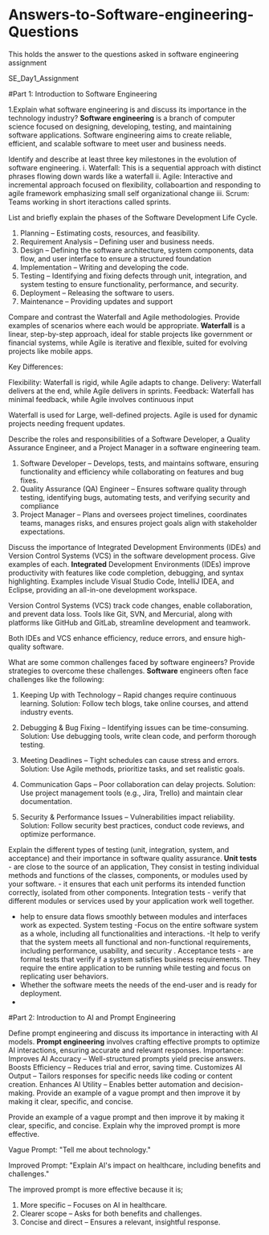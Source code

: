 # Answers-to-Software-engineering-Questions
This holds the answer to the questions asked in software engineering assignment

SE_Day1_Assignment

#Part 1: Introduction to Software Engineering

1.Explain what software engineering is and discuss its importance in the technology industry?
     **Software engineering** is a branch of computer science focused on designing, developing, testing, and maintaining software applications. Software engineering aims to create reliable, efficient, and scalable software to meet user and business needs.

Identify and describe at least three key milestones in the evolution of software engineering.
i. Waterfall: This is a sequential approach with distinct phrases flowing down wards like a waterfall
ii. Agile: Interactive and incremental approach focused on flexibility, collaboartion and responding to agile framework emphasizing small self organizational change
iii. Scrum: Teams working in short iteractions called sprints.


List and briefly explain the phases of the Software Development Life Cycle.
 1. Planning – Estimating costs, resources, and feasibility.
 2. Requirement Analysis – Defining user and business needs. 
 3. Design – Defining the software architecture, system components, data flow, and user interface to ensure a structured foundation 
 4. Implementation – Writing and developing the code.
 5. Testing – Identifying and fixing defects through unit, integration, and system testing to ensure functionality, performance, and security.
 6. Deployment – Releasing the software to users.
 7. Maintenance – Providing updates and support

    
Compare and contrast the Waterfall and Agile methodologies. Provide examples of scenarios where each would be appropriate.
**Waterfall** is a linear, step-by-step approach, ideal for stable projects like government or financial systems, while Agile is iterative and flexible, suited for evolving projects like mobile apps.

Key Differences:

Flexibility: 
Waterfall is rigid, while Agile adapts to change.
Delivery:
Waterfall delivers at the end, while Agile delivers in sprints.
Feedback:
Waterfall has minimal feedback, while Agile involves continuous input

Waterfall is used for Large, well-defined projects.
Agile is used for dynamic projects needing frequent updates.


Describe the roles and responsibilities of a Software Developer, a Quality Assurance Engineer, and a Project Manager in a software engineering team.
1.  Software Developer – Develops, tests, and maintains software, ensuring functionality and efficiency while collaborating on features and bug fixes.
2.  Quality Assurance (QA) Engineer – Ensures software quality through testing, identifying bugs, automating tests, and verifying security and compliance
3.  Project Manager – Plans and oversees project timelines, coordinates teams, manages risks, and ensures project goals align with stakeholder expectations.

Discuss the importance of Integrated Development Environments (IDEs) and Version Control Systems (VCS) in the software development process. Give examples of each.
**Integrated** Development Environments (IDEs) improve productivity with features like code completion, debugging, and syntax highlighting. Examples include Visual Studio Code, IntelliJ IDEA, and Eclipse, providing an all-in-one development workspace.

Version Control Systems (VCS) track code changes, enable collaboration, and prevent data loss. Tools like Git, SVN, and Mercurial, along with platforms like GitHub and GitLab, streamline development and teamwork.

Both IDEs and VCS enhance efficiency, reduce errors, and ensure high-quality software.

What are some common challenges faced by software engineers? Provide strategies to overcome these challenges.
**Software** engineers often face challenges like the following:

1.  Keeping Up with Technology – Rapid changes require continuous learning.
Solution: Follow tech blogs, take online courses, and attend industry events.

2. Debugging & Bug Fixing – Identifying issues can be time-consuming.
Solution: Use debugging tools, write clean code, and perform thorough testing.

3.  Meeting Deadlines – Tight schedules can cause stress and errors.
Solution: Use Agile methods, prioritize tasks, and set realistic goals.

4.  Communication Gaps – Poor collaboration can delay projects.
Solution: Use project management tools (e.g., Jira, Trello) and maintain clear documentation.

5.  Security & Performance Issues – Vulnerabilities impact reliability.
Solution: Follow security best practices, conduct code reviews, and optimize performance.

Explain the different types of testing (unit, integration, system, and acceptance) and their importance in software quality assurance.
**Unit tests** - are close to the source of an application, They consist in testing individual methods and functions of the classes, components, or modules used by your software. - it ensures that each unit performs its intended function correctly, isolated from other components.
 Integration tests - verify that different modules or services used by your application work well together.
 - help to ensure data flows smoothly between modules and interfaces work as expected.
 System testing -Focus on the entire software system as a whole, including all functionalities and interactions.
 -It help to verify that the system meets all functional and non-functional requirements, including performance, usability, and security .
Acceptance tests - are formal tests that verify if a system satisfies business requirements. They require the entire application to be running while testing and focus on replicating user behaviors. 
- Whether the software meets the needs of the end-user and is ready for deployment.
- 
#Part 2: Introduction to AI and Prompt Engineering

Define prompt engineering and discuss its importance in interacting with AI models.
 **Prompt engineering** involves crafting effective prompts to optimize AI interactions, ensuring accurate and relevant responses.
Importance:
Improves AI Accuracy – Well-structured prompts yield precise answers.
Boosts Efficiency – Reduces trial and error, saving time.
Customizes AI Output – Tailors responses for specific needs like coding or content creation.
Enhances AI Utility – Enables better automation and decision-making. Provide an example of a vague prompt and then improve it by making it clear, specific, and concise.

Provide an example of a vague prompt and then improve it by making it clear, specific, and concise. Explain why the improved prompt is more effective.

Vague Prompt:
"Tell me about technology."

Improved Prompt:
"Explain AI's impact on healthcare, including benefits and challenges."

The improved prompt is more effective because it is;
1.  More specific – Focuses on AI in healthcare.
2.  Clearer scope – Asks for both benefits and challenges.
3.  Concise and direct – Ensures a relevant, insightful response.





